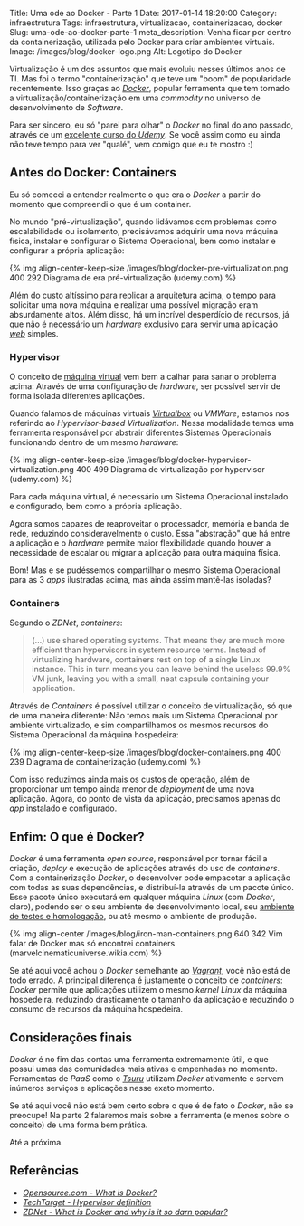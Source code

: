 Title: Uma ode ao Docker - Parte 1
Date: 2017-01-14 18:20:00
Category: infraestrutura
Tags: infraestrutura, virtualizacao, containerizacao, docker
Slug: uma-ode-ao-docker-parte-1
meta_description: Venha ficar por dentro da containerização, utilizada pelo Docker para criar ambientes virtuais.
Image: /images/blog/docker-logo.png
Alt: Logotipo do Docker

Virtualização é um dos assuntos que mais evoluiu nesses últimos anos de TI. Mas
foi o termo "containerização" que teve um "boom" de popularidade recentemente. Isso graças
ao [_Docker_](https://www.docker.com/ "Build, ship, run"), popular ferramenta que tem
tornado a virtualização/containerização em uma _commodity_ no universo de desenvolvimento de _Software_.

<!-- PELICAN_END_SUMMARY -->

Para ser sincero, eu só "parei para olhar" o _Docker_ no final do ano passado,
através de um
[excelente curso do _Udemy_](https://www.udemy.com/docker-tutorial-for-devops-run-docker-containers/learn/v4/overview "The Complete Docker Course for DevOps and Developers").
Se você assim como eu ainda não teve tempo para ver "qualé", vem comigo que eu te mostro :)

## Antes do Docker: Containers

Eu só comecei a entender realmente o que era o _Docker_ a partir do momento
que compreendi o que é um container.

No mundo "pré-virtualização", quando lidávamos com problemas como escalabilidade ou isolamento,
precisávamos adquirir uma nova máquina física, instalar e configurar o Sistema Operacional,
bem como instalar e configurar a própria aplicação:

{% img align-center-keep-size /images/blog/docker-pre-virtualization.png 400 292 Diagrama de era pré-virtualização (udemy.com) %}

Além do custo altíssimo para replicar a arquitetura acima, o tempo para solicitar uma
nova máquina e realizar uma possível migração eram absurdamente altos. Além disso,
há um incrível desperdício de recursos, já que não é necessário um _hardware_
exclusivo para servir uma aplicação [_web_]({tag}web "Leia mais sobre web") simples.

### Hypervisor

O conceito de [máquina virtual]({tag}virtualizacao "Leia mais sobre virtualização") vem bem a calhar para sanar o problema acima: Através de uma
configuração de _hardware_, ser possível servir de forma isolada diferentes aplicações.

Quando falamos de máquinas virtuais [_Virtualbox_]({tag}virtualbox "Leia mais sobre Virtualbox") ou _VMWare_,
estamos nos referindo ao _Hypervisor-based Virtualization_. Nessa modalidade temos uma ferramenta responsável
por abstrair diferentes Sistemas Operacionais funcionando dentro de um mesmo _hardware_:

{% img align-center-keep-size /images/blog/docker-hypervisor-virtualization.png 400 499 Diagrama de virtualização por hypervisor (udemy.com) %}

Para cada máquina virtual, é necessário um Sistema Operacional instalado e configurado, bem como
a própria aplicação.

Agora somos capazes de reaproveitar o processador, memória e banda de rede, reduzindo consideravelmente o custo.
Essa "abstração" que há entre a aplicação e o _hardware_ permite maior flexibilidade quando houver a necessidade
de escalar ou migrar a aplicação para outra máquina física.

Bom! Mas e se pudéssemos compartilhar o mesmo Sistema Operacional para as 3 _apps_ ilustradas acima, mas ainda assim
mantê-las isoladas?

### Containers

Segundo o _ZDNet_, _containers_:

> (...) use shared operating systems. That means they are much more efficient than hypervisors
> in system resource terms. Instead of virtualizing hardware, containers rest on top of a single
> Linux instance. This in turn means you can leave behind the useless 99.9% VM junk, leaving you
> with a small, neat capsule containing your application.

Através de _Containers_ é possível utilizar o conceito de virtualização, só que de uma
maneira diferente: Não temos mais um Sistema Operacional por ambiente virtualizado,
e sim compartilhamos os mesmos recursos do Sistema Operacional da máquina hospedeira:

{% img align-center-keep-size /images/blog/docker-containers.png 400 239 Diagrama de containerização (udemy.com) %}

Com isso reduzimos ainda mais os custos de operação, além de proporcionar um tempo ainda menor
de _deployment_ de uma nova aplicação. Agora, do ponto de vista da aplicação, precisamos apenas
do _app_ instalado e configurado.

## Enfim: O que é Docker?

_Docker_ é uma ferramenta _open source_, responsável por tornar fácil a criação, _deploy_ e execução
de aplicações através do uso de _containers_. Com a containerização _Docker_, o desenvolver pode
empacotar a aplicação com todas as suas dependências, e distribuí-la através de um pacote único. Esse
pacote único executará em qualquer máquina _Linux_ (com _Docker_, claro), podendo ser o seu ambiente
de desenvolvimento local, seu [ambiente de testes e homologação]({filename}diferentes-ambientes-development-testing-staging-e-production.md "Development, staging e production"),
ou até mesmo o ambiente de produção.

{% img align-center /images/blog/iron-man-containers.png 640 342 Vim falar de Docker mas só encontrei containers (marvelcinematicuniverse.wikia.com) %}

Se até aqui você achou o _Docker_ semelhante ao [_Vagrant_]({filename}esse-e-mais-um-post-sobre-vagrant.md "Esse é mais um post sobre Vagrant"),
você não está de todo errado. A principal diferença é justamente o conceito de _containers_: _Docker_ permite
que aplicações utilizem o mesmo _kernel_ _Linux_ da máquina hospedeira, reduzindo drasticamente o
tamanho da aplicação e reduzindo o consumo de recursos da máquina hospedeira.

## Considerações finais

_Docker_ é no fim das contas uma ferramenta extremamente útil, e que possui umas das comunidades mais
ativas e empenhadas no momento. Ferramentas de _PaaS_ como o [_Tsuru_](https://tsuru.io/ "Extensible and open source Platform as a Service")
utilizam _Docker_ ativamente e servem inúmeros serviços e aplicações nesse exato momento.

Se até aqui você não está bem certo sobre o que é de fato o _Docker_, não se preocupe! Na parte 2 falaremos mais
sobre a ferramenta (e menos sobre o conceito) de uma forma bem prática.

Até a próxima.

## Referências

- [_Opensource.com - What is Docker?_](https://opensource.com/resources/what-docker)
- [_TechTarget - Hypervisor definition_](http://searchservervirtualization.techtarget.com/definition/hypervisor)
- [_ZDNet - What is Docker and why is it so darn popular?_](http://www.zdnet.com/article/what-is-docker-and-why-is-it-so-darn-popular/)
